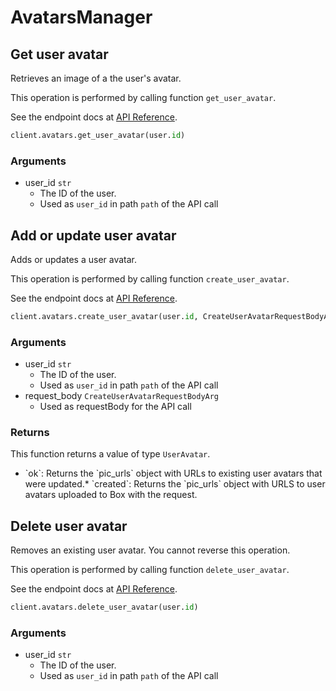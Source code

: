 # AvatarsManager

## Get user avatar

Retrieves an image of a the user&#x27;s avatar.

This operation is performed by calling function `get_user_avatar`.

See the endpoint docs at
[API Reference](https://developer.box.com/reference/get-users-id-avatar/).

<!-- sample get_users_id_avatar -->
```python
client.avatars.get_user_avatar(user.id)
```

### Arguments

- user_id `str`
  - The ID of the user.
  - Used as `user_id` in path `path` of the API call


## Add or update user avatar

Adds or updates a user avatar.

This operation is performed by calling function `create_user_avatar`.

See the endpoint docs at
[API Reference](https://developer.box.com/reference/post-users-id-avatar/).

<!-- sample post_users_id_avatar -->
```python
client.avatars.create_user_avatar(user.id, CreateUserAvatarRequestBodyArg(pic&#x3D;decode_base_64_byte_stream(&#x27;iVBORw0KGgoAAAANSUhEUgAAAQAAAAEAAQMAAABmvDolAAAAA1BMVEW10NBjBBbqAAAAH0lEQVRoge3BAQ0AAADCoPdPbQ43oAAAAAAAAAAAvg0hAAABmmDh1QAAAABJRU5ErkJggg&#x3D;&#x3D;&#x27;), pic_content_type&#x3D;&#x27;image/png&#x27;, pic_file_name&#x3D;&#x27;avatar.png&#x27;))
```

### Arguments

- user_id `str`
  - The ID of the user.
  - Used as `user_id` in path `path` of the API call
- request_body `CreateUserAvatarRequestBodyArg`
  - Used as requestBody for the API call


### Returns

This function returns a value of type `UserAvatar`.

* &#x60;ok&#x60;: Returns the &#x60;pic_urls&#x60; object with URLs to existing
user avatars that were updated.* &#x60;created&#x60;: Returns the &#x60;pic_urls&#x60; object with URLS to user avatars
uploaded to Box with the request.


## Delete user avatar

Removes an existing user avatar.
You cannot reverse this operation.

This operation is performed by calling function `delete_user_avatar`.

See the endpoint docs at
[API Reference](https://developer.box.com/reference/delete-users-id-avatar/).

<!-- sample delete_users_id_avatar -->
```python
client.avatars.delete_user_avatar(user.id)
```

### Arguments

- user_id `str`
  - The ID of the user.
  - Used as `user_id` in path `path` of the API call


